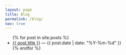 ```yaml
---
layout: page
title: Blog
permalink: /blog/
nav: true
---
```


<ul>
{% for post in site.posts %}
  <li><a href="{{ post.url | relative_url }}">{{ post.title }}</a> — {{ post.date | date: "%Y-%m-%d" }}</li>
{% endfor %}
</ul>
